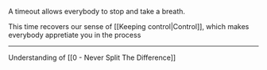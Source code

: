 A timeout allows everybody to stop and take a breath.

This time recovers our sense of [[Keeping control|Control]], which makes everybody appretiate you in the process

---

Understanding of [[0 - Never Split The Difference]]
